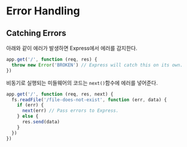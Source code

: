 # Error Handling

## Catching Errors

아래와 같이 에러가 발생하면 Express에서 에러를 감지한다. 

```javascript
app.get('/', function (req, res) {
  throw new Error('BROKEN') // Express will catch this on its own.
})
```

비동기로 실행되는 미들웨어의 코드는 `next()`함수에 에러를 넣어준다. 

```javascript
app.get('/', function (req, res, next) {
  fs.readFile('/file-does-not-exist', function (err, data) {
    if (err) {
      next(err) // Pass errors to Express.
    } else {
      res.send(data)
    }
  })
})
```